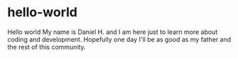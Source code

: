 # hello-world
Hello world
My name is Daniel H. and I am here just to learn more about coding and development.
Hopefully one day I'll be as good as my father and the rest of this community.
